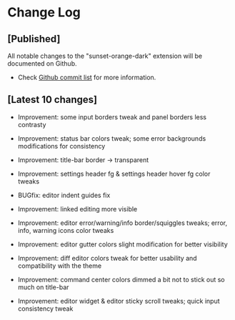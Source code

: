 # Change Log

## [Published]

All notable changes to the "sunset-orange-dark" extension will be documented on Github.

- Check [Github commit list](https://github.com/thekomer/Sunset-orange-VSCode-theme/commits/master) for more information.

## [Latest 10 changes]

- Improvement: some input borders tweak and panel borders less contrasty

- Improvement: status bar colors tweak; some error backgrounds modifications for consistency

- Improvement: title-bar border -> transparent

- Improvement: settings header fg & settings header hover fg color tweaks

- BUGfix: editor indent guides fix

- Improvement: linked editing more visible

- Improvement: editor error/warning/info border/squiggles tweaks; error, info, warning icons color tweaks

- Improvement: editor gutter colors slight modification for better visibility

- Improvement: diff editor colors tweak for better usability and compatibility with the theme

- Improvement: command center colors dimmed a bit not to stick out so much on title-bar

- Improvement: editor widget & editor sticky scroll tweaks; quick input consistency tweak
